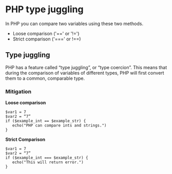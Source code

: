 # PHP type juggling

In PHP you can compare two variables using these two methods.
 * Loose comparison ('==' or '!=')
 * Strict comparison ('===' or !==)

## Type juggling
PHP has a feature called “type juggling”, or “type coercion”. This means that during the comparison of variables of different types, PHP will first convert them to a common, comparable type.


### Mitigation

**Loose comparison**
```
$var1 = 7
$var2 = “7”
if ($example_int == $example_str) {
   echo("PHP can compare ints and strings.")
}
```
**Strict Comparison**
```
$var1 = 7
$var2 = “7”
if ($example_int === $example_str) {
   echo("This will return error.")
}
```
